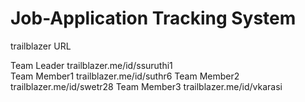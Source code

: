 # Job-Application Tracking System

trailblazer URL

Team Leader trailblazer.me/id/ssuruthi1                                                         
Team Member1 trailblazer.me/id/suthr6
Team Member2 trailblazer.me/id/swetr28
Team Member3 trailblazer.me/id/vkarasi                           
